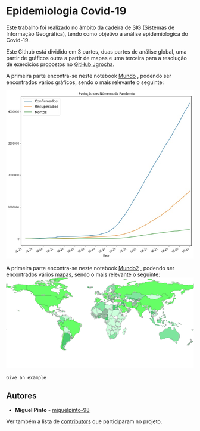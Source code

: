 # Epidemiologia Covid-19
 
 Este trabalho foi realizado no âmbito da cadeira de SIG (Sistemas de Informação Geográfica), tendo como objetivo a análise epidemiologica do Covid-19.

Este Github está dividido em 3 partes, duas partes de análise global, uma partir de  gráficos outra a partir de mapas e uma terceira para a resolução de exercicios propostos no  [GitHub Jgrocha](https://github.com/jgrocha/covid-pt/tree/master/Jupyter).

A primeira parte encontra-se neste notebook [Mundo](https://github.com/miguelpinto-98/Epidemiologia/blob/master/Mundo.ipynb) , podendo ser encontrados vários gráficos, sendo o mais relevante o seguinte:

![Grafico de Comparação](figuras/EVpandemia.jpg)

A primeira parte encontra-se neste notebook [Mundo2](https://github.com/miguelpinto-98/Epidemiologia/blob/master/Mundo2.ipynb) , podendo ser encontrados vários mapas, sendo o mais relevante o seguinte:
![Mapa Mundo Confirmados](figuras/Mundo_Recuperads.png)

```
Give an example
```


## Autores

* **Miguel Pinto**  - [miguelpinto-98](https://github.com/miguelpinto-98)

Ver também a lista de  [contributors](https://github.com/miguelpinto-98/Epidemiologia/contributors) que participaram no projeto.
